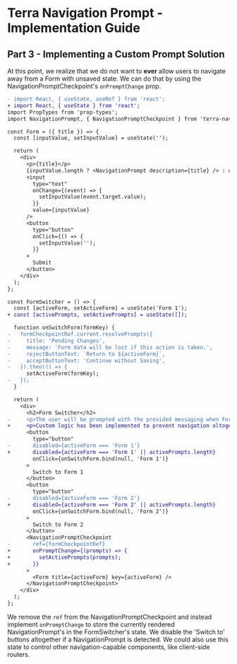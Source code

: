 # Terra Navigation Prompt - Implementation Guide

## Part 3 - Implementing a Custom Prompt Solution

At this point, we realize that we do not want to **ever** allow users to navigate away from a Form with unsaved state. We can do that by using the NavigationPromptCheckpoint's `onPromptChange` prop.

```diff
- import React, { useState, useRef } from 'react';
+ import React, { useState } from 'react';
import PropTypes from 'prop-types';
import NavigationPrompt, { NavigationPromptCheckpoint } from 'terra-navigation-prompt';

const Form = ({ title }) => {
  const [inputValue, setInputValue] = useState('');

  return (
    <div>
      <p>{title}</p>
      {inputValue.length ? <NavigationPrompt description={title} /> : undefined}
      <input
        type="text"
        onChange={(event) => {
          setInputValue(event.target.value);
        }}
        value={inputValue}
      />
      <button
        type="button"
        onClick={() => {
          setInputValue('');
        }}
      >
        Submit
      </button>
    </div>
  );
};

const FormSwitcher = () => {
  const [activeForm, setActiveForm] = useState('Form 1');
+ const [activePrompts, setActivePrompts] = useState([]);

  function onSwitchForm(formKey) {
-   formCheckpointRef.current.resolvePrompts({
-     title: 'Pending Changes',
-     message: 'Form data will be lost if this action is taken.',
-     rejectButtonText: `Return to ${activeForm}`,
-     acceptButtonText: 'Continue without Saving',
-   }).then(() => {
      setActiveForm(formKey);
-   });
  }

  return (
    <div>
      <h2>Form Switcher</h2>
-     <p>The user will be prompted with the provided messaging when Forms are switched with unsaved changes present.</p>
+     <p>Custom logic has been implemented to prevent navigation altogether when NavigationPrompts are present.</p>
      <button
        type="button"
-       disabled={activeForm === 'Form 1'}
+       disabled={activeForm === 'Form 1' || activePrompts.length}
        onClick={onSwitchForm.bind(null, 'Form 1')}
      >
        Switch to Form 1
      </button>
      <button
        type="button"
-       disabled={activeForm === 'Form 2'}
+       disabled={activeForm === 'Form 2' || activePrompts.length}
        onClick={onSwitchForm.bind(null, 'Form 2')}
      >
        Switch to Form 2
      </button>
      <NavigationPromptCheckpoint
-       ref={formCheckpointRef}
+       onPromptChange={(prompts) => {
+         setActivePrompts(prompts);
+       }}
      >
        <Form title={activeForm} key={activeForm} />
      </NavigationPromptCheckpoint>
    </div>
  );
};
```

We remove the `ref` from the NavigationPromptCheckpoint and instead implement `onPromptChange` to store the currently rendered NavigationPrompt's in the FormSwitcher's state. We disable the 'Switch to' buttons altogether if a NavigationPrompt is detected. We could also use this state to control other navigation-capable components, like client-side routers.
